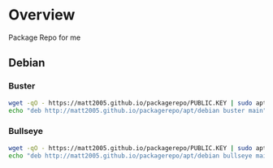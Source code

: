 # Overview

Package Repo for me

## Debian

### Buster

```bash
wget -qO - https://matt2005.github.io/packagerepo/PUBLIC.KEY | sudo apt-key add -
echo "deb http://matt2005.github.io/packagerepo/apt/debian buster main" > /etc/apt/sources.list.d/matt2005.list
```

### Bullseye

```bash
wget -qO - https://matt2005.github.io/packagerepo/PUBLIC.KEY | sudo apt-key add -
echo "deb http://matt2005.github.io/packagerepo/apt/debian bullseye main" > /etc/apt/sources.list.d/matt2005.list
```